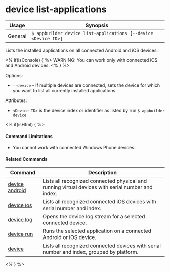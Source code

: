 device list-applications
==========

Usage | Synopsis
------|-------
General | `$ appbuilder device list-applications [--device <Device ID>]`

Lists the installed applications on all connected Android and iOS devices. 

<% if(isConsole) { %>
WARNING: You can work only with connected iOS and Android devices.
<% } %>

Options:
   * `--device` - If multiple devices are connected, sets the device for which you want to list all currently installed applications.

Attributes:
* `<Device ID>` is the device index or identifier as listed by run `$ appbuilder device`

<% if(isHtml) { %> 
#### Command Limitations

* You cannot work with connected Windows Phone devices.

#### Related Commands

Command | Description
----------|----------
[device android](device-android.html) | Lists all recognized connected physical and running virtual devices with serial number and index.
[device ios](device-ios.html) | Lists all recognized connected iOS devices with serial number and index.
[device log](device-log.html) | Opens the device log stream for a selected connected device.
[device run](device-run.html) | Runs the selected application on a connected Android or iOS device.
[device](device.html) | Lists all recognized connected devices with serial number and index, grouped by platform.
<% } %>